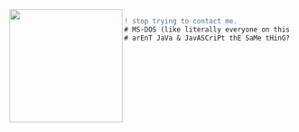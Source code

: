 <img align="left" height="200" src="https://64.media.tumblr.com/1c515c6b4e072c04e5ad3083d974b3fa/tumblr_pwlcr7YxJj1xvwkewo1_540.gifv"/>

```diff
! stop trying to contact me.
# MS-DOS (like literally everyone on this earth), C++, Python, Java, JavaScript
# arEnT JaVa & JavASCriPt thE SaMe tHinG?
```
